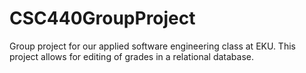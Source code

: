 # CSC440GroupProject
Group project for our applied software engineering class at EKU. This project allows for editing of grades in a relational database.
